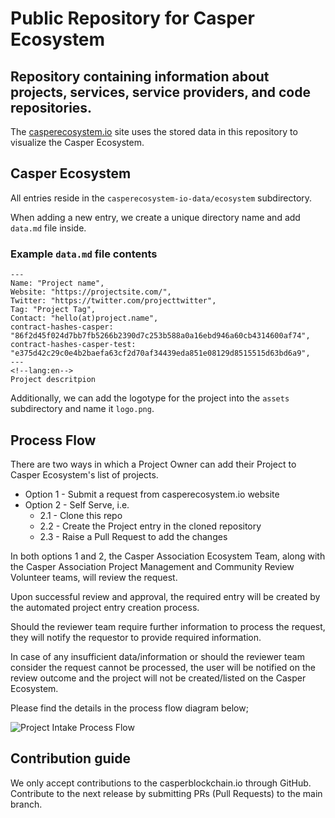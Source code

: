 # Public Repository for Casper Ecosystem
## Repository containing information about projects, services, service providers, and code repositories.

The [casperecosystem.io](https://casperecosystem.io) site uses the stored data in this repository to visualize the Casper Ecosystem.

## Casper Ecosystem

All entries reside in the `casperecosystem-io-data/ecosystem` subdirectory. 

When adding a new entry, we create a unique directory name and add `data.md` file inside.

### Example `data.md` file contents

```
--- 
Name: "Project name", 
Website: "https://projectsite.com/", 
Twitter: "https://twitter.com/projecttwitter", 
Tag: "Project Tag",
Contact: "hello(at)project.name",
contract-hashes-casper: "86f2d45f024d7bb7fb5266b2390d7c253b588a0a16ebd946a60cb4314600af74",
contract-hashes-casper-test: "e375d42c29c0e4b2baefa63cf2d70af34439eda851e08129d8515515d63bd6a9",
--- 
<!--lang:en--> 
Project descritpion
```

Additionally, we can add the logotype for the project into the `assets` subdirectory and name it `logo.png`.

## Process Flow 

There are two ways in which a Project Owner can add their Project to Casper Ecosystem's list of projects.

- Option 1 - Submit a request from casperecosystem.io website
- Option 2 - Self Serve, i.e.
    - 2.1 - Clone this repo
    - 2.2 - Create the Project entry in the cloned repository
    - 2.3 - Raise a Pull Request to add the changes 

In both options 1 and 2, the Casper Association Ecosystem Team, along with the Casper Association Project Management and Community Review Volunteer teams, will review the request.

Upon successful review and approval, the required entry will be created by the automated project entry creation process.

Should the reviewer team require further information to process the request, they will notify the requestor to provide required information.

In case of any insufficient data/information or should the reviewer team consider the request cannot be processed, the user will be notified on the review outcome and the project will not be created/listed on the Casper Ecosystem.

Please find the details in the process flow diagram below;

![Project Intake Process Flow](https://github.com/casper-ecosystem/casperecosystem-io-data/raw/569fe61b7418ccf81532db03b077e1afb3dd52e9/.github/images/project_intake_process.png "Project Intake Process Flow")


## Contribution guide
We only accept contributions to the casperblockchain.io through GitHub. Contribute to the next release by submitting PRs (Pull Requests) to the main branch.

